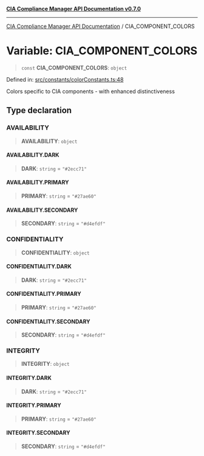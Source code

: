 [**CIA Compliance Manager API Documentation v0.7.0**](../README.md)

***

[CIA Compliance Manager API Documentation](../globals.md) / CIA\_COMPONENT\_COLORS

# Variable: CIA\_COMPONENT\_COLORS

> `const` **CIA\_COMPONENT\_COLORS**: `object`

Defined in: [src/constants/colorConstants.ts:48](https://github.com/Hack23/cia-compliance-manager/blob/main/src/constants/colorConstants.ts#L48)

Colors specific to CIA components - with enhanced distinctiveness

## Type declaration

### AVAILABILITY

> **AVAILABILITY**: `object`

#### AVAILABILITY.DARK

> **DARK**: `string` = `"#2ecc71"`

#### AVAILABILITY.PRIMARY

> **PRIMARY**: `string` = `"#27ae60"`

#### AVAILABILITY.SECONDARY

> **SECONDARY**: `string` = `"#d4efdf"`

### CONFIDENTIALITY

> **CONFIDENTIALITY**: `object`

#### CONFIDENTIALITY.DARK

> **DARK**: `string` = `"#2ecc71"`

#### CONFIDENTIALITY.PRIMARY

> **PRIMARY**: `string` = `"#27ae60"`

#### CONFIDENTIALITY.SECONDARY

> **SECONDARY**: `string` = `"#d4efdf"`

### INTEGRITY

> **INTEGRITY**: `object`

#### INTEGRITY.DARK

> **DARK**: `string` = `"#2ecc71"`

#### INTEGRITY.PRIMARY

> **PRIMARY**: `string` = `"#27ae60"`

#### INTEGRITY.SECONDARY

> **SECONDARY**: `string` = `"#d4efdf"`
